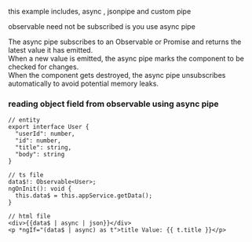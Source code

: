 this example includes, async , jsonpipe and custom pipe

observable need not be subscribed is you use async pipe

The async pipe subscribes to an Observable or Promise and returns the latest value it has emitted.   
When a new value is emitted, the async pipe marks the component to be checked for changes.   
When the component gets destroyed, the async pipe unsubscribes automatically to avoid potential memory leaks.  


### reading object field from observable using async pipe

    // entity
    export interface User {
      "userId": number,
      "id": number,
      "title": string,
      "body": string
    }
    
    // ts file
    data$!: Observable<User>;
    ngOnInit(): void {
      this.data$ = this.appService.getData();
    }

    // html file
    <div>{{data$ | async | json}}</div>
    <p *ngIf="(data$ | async) as t">title Value: {{ t.title }}</p>
